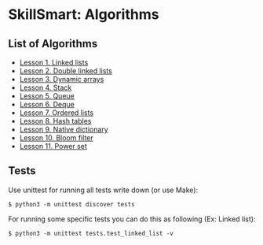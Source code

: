 # SkillSmart: Algorithms

## List of Algorithms
* [Lesson 1. Linked lists](src/linked_list/linked_list.py)
* [Lesson 2. Double linked lists](src/double_linked_list/double_linked_list.py)
* [Lesson 3. Dynamic arrays](src/dynamic_array/dynamic_array.py)
* [Lesson 4. Stack](src/stack/stack.py)
* [Lesson 5. Queue](src/queue/queue.py)
* [Lesson 6. Deque](src/deque/deque.py)
* [Lesson 7. Ordered lists](src/ordered_list/ordered_list.py)
* [Lesson 8. Hash tables](src/hashtable/hashtable.py)
* [Lesson 9. Native dictionary](src/dictionary/dictionary.py)
* [Lesson 10. Bloom filter](src/bloom_filter/bloom_filter.py)
* [Lesson 11. Power set](src/power_set/power_set.py)

## Tests
Use unittest for running all tests write down (or use Make):
```
$ python3 -m unittest discover tests
```

For running some specific tests you can do this as following (Ex: Linked list):
```
$ python3 -m unittest tests.test_linked_list -v
```
